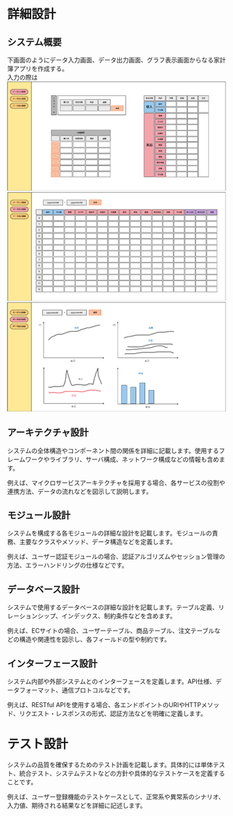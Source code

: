 
# 詳細設計

## システム概要
下画面のようにデータ入力画面、データ出力画面、グラフ表示画面からなる家計簿アプリを作成する。  
入力の際は
![データ入力画面](./スクリーンショット%202024-09-10%20222023.png)
![データ出力画面](./スクリーンショット%202024-09-10%20222046.png)
![グラフ表示画面](./スクリーンショット%202024-09-10%20222654.png)


## アーキテクチャ設計
システムの全体構造やコンポーネント間の関係を詳細に記載します。使用するフレームワークやライブラリ、サーバ構成、ネットワーク構成などの情報も含めます。

例えば、マイクロサービスアーキテクチャを採用する場合、各サービスの役割や連携方法、データの流れなどを図示して説明します。

## モジュール設計
システムを構成する各モジュールの詳細な設計を記載します。モジュールの責務、主要なクラスやメソッド、データ構造などを定義します。

例えば、ユーザー認証モジュールの場合、認証アルゴリズムやセッション管理の方法、エラーハンドリングの仕様などです。

## データベース設計
システムで使用するデータベースの詳細な設計を記載します。テーブル定義、リレーションシップ、インデックス、制約条件などを含めます。

例えば、ECサイトの場合、ユーザーテーブル、商品テーブル、注文テーブルなどの構造や関連性を図示し、各フィールドの型や制約です。

## インターフェース設計
システム内部や外部システムとのインターフェースを定義します。API仕様、データフォーマット、通信プロトコルなどです。

例えば、RESTful APIを使用する場合、各エンドポイントのURIやHTTPメソッド、リクエスト・レスポンスの形式、認証方法などを明確に定義します。

# テスト設計
システムの品質を確保するためのテスト計画を記載します。具体的には単体テスト、統合テスト、システムテストなどの方針や具体的なテストケースを定義することです。

例えば、ユーザー登録機能のテストケースとして、正常系や異常系のシナリオ、入力値、期待される結果などを詳細に記述します。